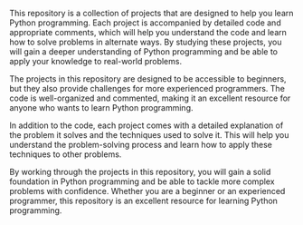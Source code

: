 This repository is a collection of projects that are designed to help you learn Python programming. Each project is accompanied by detailed code and appropriate comments, which will help you understand the code and learn how to solve problems in alternate ways.
By studying these projects, you will gain a deeper understanding of Python programming and be able to apply your knowledge to real-world problems.

The projects in this repository are designed to be accessible to beginners, but they also provide challenges for more experienced programmers.
The code is well-organized and commented, making it an excellent resource for anyone who wants to learn Python programming.

In addition to the code, each project comes with a detailed explanation of the problem it solves and the techniques used to solve it.
This will help you understand the problem-solving process and learn how to apply these techniques to other problems.

By working through the projects in this repository, you will gain a solid foundation in Python programming and be able to tackle more complex problems with confidence.
Whether you are a beginner or an experienced programmer, this repository is an excellent resource for learning Python programming.
